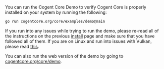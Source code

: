 You can run the Cogent Core Demo to verify Cogent Core is properly installed on your system by running the following:

```sh
go run cogentcore.org/core/examples/demo@main
```

If you run into any issues while trying to run the demo, please re-read all of the instructions on the previous [install](install) page and make sure that you have followed all of them. If you are on Linux and run into issues with Vulkan, please read [this](https://github.com/cogentcore/core/issues/1063#issuecomment-2253210918).

You can also run the web version of the demo by going to [cogentcore.org/core/demo](https://cogentcore.org/core/demo).
